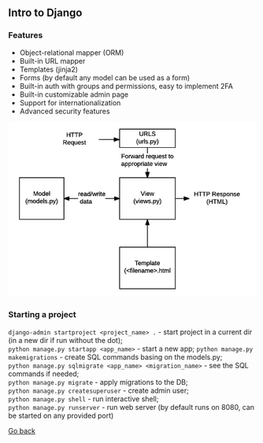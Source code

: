 ## Intro to Django

### Features

- Object-relational mapper (ORM)
- Built-in URL mapper
- Templates (jinja2)
- Forms (by default any model can be used as a form)
- Built-in auth with groups and permissions, easy to implement 2FA
- Built-in customizable admin page
- Support for internationalization
- Advanced security features

![django architecture](./assets/django.png)

### Starting a project

`django-admin startproject <project_name> .` - start project in a current dir (in a new dir if run without the dot);  
`python manage.py startapp <app_name>` - start a new app;
`python manage.py makemigrations` - create SQL commands basing on the models.py;  
`python manage.py sqlmigrate <app_name> <migration_name>` - see the SQL commands if needed;  
`python manage.py migrate` - apply migrations to the DB;  
`python manage.py createsuperuser` - create admin user;  
`python manage.py shell` - run interactive shell;  
`python manage.py runserver` - run web server (by default runs on 8080, can be started on any provided port)

[Go back](../README.md)
